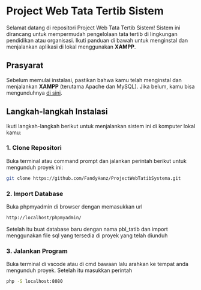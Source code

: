 # Project Web Tata Tertib Sistem

Selamat datang di repositori Project Web Tata Tertib Sistem! Sistem ini dirancang untuk mempermudah pengelolaan tata tertib di lingkungan pendidikan atau organisasi. Ikuti panduan di bawah untuk menginstal dan menjalankan aplikasi di lokal menggunakan **XAMPP**.

## Prasyarat

Sebelum memulai instalasi, pastikan bahwa kamu telah menginstal dan menjalankan **XAMPP** (terutama Apache dan MySQL). Jika belum, kamu bisa mengunduhnya [di sini](https://www.apachefriends.org/index.html).

## Langkah-langkah Instalasi

Ikuti langkah-langkah berikut untuk menjalankan sistem ini di komputer lokal kamu:

### 1. **Clone Repositori**

Buka terminal atau command prompt dan jalankan perintah berikut untuk mengunduh proyek ini:

```bash
git clone https://github.com/FandyHanz/ProjectWebTatibSystema.git
```

### 2. **Import Database**

Buka phpmyadmin di browser dengan memasukkan url
```bash
http://localhost/phpmyadmin/
```
Setelah itu buat database baru dengan nama pbl_tatib dan import menggunakan file sql yang tersedia di proyek yang telah diunduh

### 3. **Jalankan Program**

Buka terminal di vscode atau di cmd bawaan lalu arahkan ke tempat anda mengunduh proyek. Setelah itu masukkan perintah
```bash
php -S localhost:8080
```

